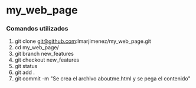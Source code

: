 # my_web_page
### Comandos utilizados 
1. git clone git@github.com:Imarjimenez/my_web_page.git
2. cd my_web_page/
3. git branch new_features
4. git checkout new_features
5. git status
6. git add .
7. git commit -m "Se crea el archivo aboutme.html y se pega el contenido"


 
